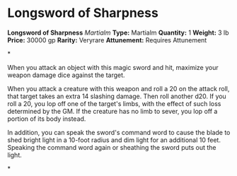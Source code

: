 # Longsword of Sharpness

**Longsword of Sharpness**
_Martialm_
**Type:** Martialm
**Quantity:** 1
**Weight:** 3 lb
**Price:** 30000 gp
**Rarity:** Veryrare
**Attunement:** Requires Attunement

*<p>When you attack an object with this magic sword and hit, maximize your weapon damage dice against the target.

When you attack a creature with this weapon and roll a 20 on the attack roll, that target takes an extra 14 slashing damage. Then roll another d20. If you roll a 20, you lop off one of the target's limbs, with the effect of such loss determined by the GM. If the creature has no limb to sever, you lop off a portion of its body instead.

In addition, you can speak the sword's command word to cause the blade to shed bright light in a 10-foot radius and dim light for an additional 10 feet. Speaking the command word again or sheathing the sword puts out the light.</p>*